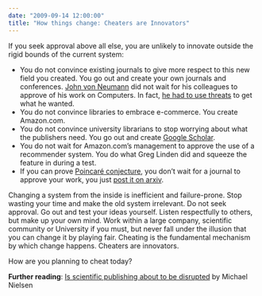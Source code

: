 ```yaml
---
date: "2009-09-14 12:00:00"
title: "How things change: Cheaters are Innovators"
---
```




If you seek approval above all else, you are unlikely to innovate outside the rigid bounds of the current system:

- You do not convince existing journals to give more respect to this new field you created. You go out and create your own journals and conferences. [John von Neumann](https://en.wikipedia.org/wiki/John_von_Neumann#Computer_science) did not wait for his colleagues to approve of his work on Computers. In fact, [he had to use threats](http://www.siam.org/news/news.php?id=37) to get what he wanted.
- You do not convince libraries to embrace e-commerce. You create Amazon.com.
- You do not convince university librarians to stop worrying about what the publishers need. You go out and create [Google Scholar](https://scholar.google.com).
- You do not wait for Amazon.com&rsquo;s management to approve the use of a recommender system. You do what Greg Linden did and squeeze the feature in during a test.
- If you can prove [Poincaré conjecture](https://en.wikipedia.org/wiki/Poincar%C3%A9_conjecture), you don&rsquo;t wait for a journal to approve your work, you just [post it on arxiv](http://aps.arxiv.org/find/grp_math/1/au:+Perelman_Grisha/0/1/0/all/0/1).


Changing a system from the inside is inefficient and failure-prone. Stop wasting your time and make the old system irrelevant. Do not seek approval. Go out and test your ideas yourself. Listen respectfully to others, but make up your own mind. Work within a large company, scientific community or University if you must, but never fall under the illusion that you can change it by playing fair. Cheating is the fundamental mechanism by which change happens. Cheaters are innovators.

How are you planning to cheat today?

__Further reading__: [Is scientific publishing about to be disrupted](http://michaelnielsen.org/blog/is-scientific-publishing-about-to-be-disrupted/) by Michael Nielsen

